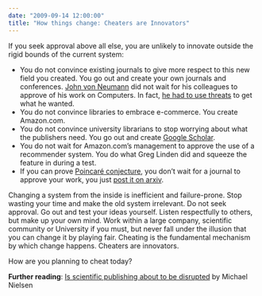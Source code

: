 ```yaml
---
date: "2009-09-14 12:00:00"
title: "How things change: Cheaters are Innovators"
---
```




If you seek approval above all else, you are unlikely to innovate outside the rigid bounds of the current system:

- You do not convince existing journals to give more respect to this new field you created. You go out and create your own journals and conferences. [John von Neumann](https://en.wikipedia.org/wiki/John_von_Neumann#Computer_science) did not wait for his colleagues to approve of his work on Computers. In fact, [he had to use threats](http://www.siam.org/news/news.php?id=37) to get what he wanted.
- You do not convince libraries to embrace e-commerce. You create Amazon.com.
- You do not convince university librarians to stop worrying about what the publishers need. You go out and create [Google Scholar](https://scholar.google.com).
- You do not wait for Amazon.com&rsquo;s management to approve the use of a recommender system. You do what Greg Linden did and squeeze the feature in during a test.
- If you can prove [Poincaré conjecture](https://en.wikipedia.org/wiki/Poincar%C3%A9_conjecture), you don&rsquo;t wait for a journal to approve your work, you just [post it on arxiv](http://aps.arxiv.org/find/grp_math/1/au:+Perelman_Grisha/0/1/0/all/0/1).


Changing a system from the inside is inefficient and failure-prone. Stop wasting your time and make the old system irrelevant. Do not seek approval. Go out and test your ideas yourself. Listen respectfully to others, but make up your own mind. Work within a large company, scientific community or University if you must, but never fall under the illusion that you can change it by playing fair. Cheating is the fundamental mechanism by which change happens. Cheaters are innovators.

How are you planning to cheat today?

__Further reading__: [Is scientific publishing about to be disrupted](http://michaelnielsen.org/blog/is-scientific-publishing-about-to-be-disrupted/) by Michael Nielsen

